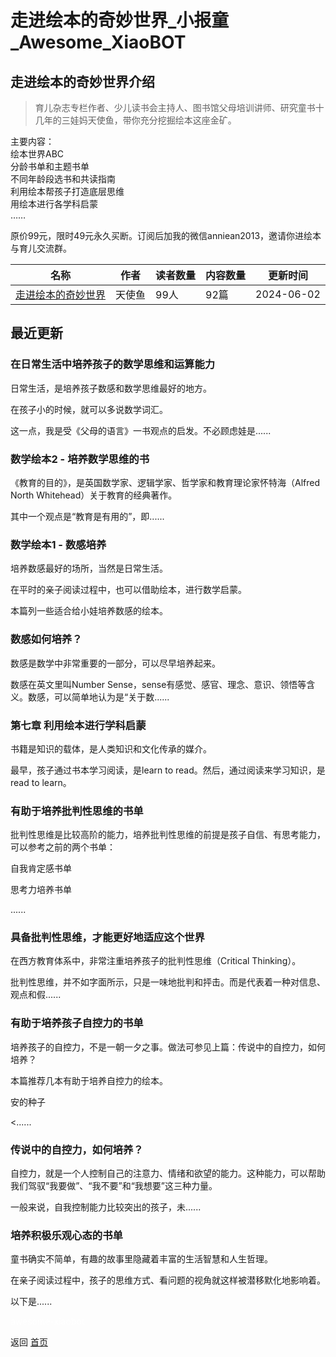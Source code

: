 # 走进绘本的奇妙世界_小报童_Awesome_XiaoBOT

## 走进绘本的奇妙世界介绍
> 育儿杂志专栏作者、少儿读书会主持人、图书馆父母培训讲师、研究童书十几年的三娃妈天使鱼，带你充分挖掘绘本这座金矿。    
    
主要内容：    
绘本世界ABC    
分龄书单和主题书单    
不同年龄段选书和共读指南    
利用绘本帮孩子打造底层思维    
用绘本进行各学科启蒙    
……    
    
原价99元，限时49元永久买断。订阅后加我的微信anniean2013，邀请你进绘本与育儿交流群。  
  


|名称|作者|读者数量|内容数量|更新时间|
|---|---|---|---|---|
|[走进绘本的奇妙世界](https://xiaobot.net/p/huiben101?refer=9c3f1c95-a052-465a-9902-f6d75080262a)|天使鱼|99人|92篇|2024-06-02|

## 最近更新
### 在日常生活中培养孩子的数学思维和运算能力

日常生活，是培养孩子数感和数学思维最好的地方。

在孩子小的时候，就可以多说数学词汇。

这一点，我是受《父母的语言》一书观点的启发。不必顾虑娃是......

### 数学绘本2 - 培养数学思维的书

《教育的目的》，是英国数学家、逻辑学家、哲学家和教育理论家怀特海（Alfred North Whitehead）关于教育的经典著作。

其中一个观点是“教育是有用的”，即......

### 数学绘本1 - 数感培养

培养数感最好的场所，当然是日常生活。

在平时的亲子阅读过程中，也可以借助绘本，进行数学启蒙。

本篇列一些适合给小娃培养数感的绘本。

### 数感如何培养？

数感是数学中非常重要的一部分，可以尽早培养起来。

数感在英文里叫Number Sense，sense有感觉、感官、理念、意识、领悟等含义。数感，可以简单地认为是“关于数......

### 第七章 利用绘本进行学科启蒙

书籍是知识的载体，是人类知识和文化传承的媒介。

最早，孩子通过书本学习阅读，是learn to read。然后，通过阅读来学习知识，是read to learn。

### 有助于培养批判性思维的书单

批判性思维是比较高阶的能力，培养批判性思维的前提是孩子自信、有思考能力，可以参考之前的两个书单：

自我肯定感书单

思考力培养书单

......

### 具备批判性思维，才能更好地适应这个世界

在西方教育体系中，非常注重培养孩子的批判性思维（Critical Thinking）。

批判性思维，并不如字面所示，只是一味地批判和抨击。而是代表着一种对信息、观点和假......

### 有助于培养孩子自控力的书单

培养孩子的自控力，不是一朝一夕之事。做法可参见上篇：传说中的自控力，如何培养？

本篇推荐几本有助于培养自控力的绘本。

安的种子

<......

### 传说中的自控力，如何培养？

自控力，就是一个人控制自己的注意力、情绪和欲望的能力。这种能力，可以帮助我们驾驭“我要做”、“我不要”和“我想要”这三种力量。

一般来说，自我控制能力比较突出的孩子，未......

### 培养积极乐观心态的书单

童书确实不简单，有趣的故事里隐藏着丰富的生活智慧和人生哲理。

在亲子阅读过程中，孩子的思维方式、看问题的视角就这样被潜移默化地影响着。

以下是......


<a href="https://github.com/Reno9527/awesome-xiaobot" style="color: white; text-decoration: none;">awesome-xiaobot</a>

返回 [首页](../README.md)
